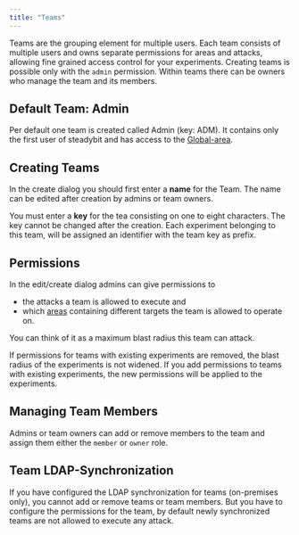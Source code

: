 ```yaml
---
title: "Teams"
---
```

Teams are the grouping element for multiple users. Each team consists of multiple users and owns separate permissions for areas and attacks, allowing fine grained access control for your experiments.
Creating teams is possible only with the `admin` permission. Within teams there can be owners who manage the team and its members.

## Default Team: Admin
Per default one team is created called Admin (key: ADM). It contains only the first user of steadybit and has access to the [Global-area](../50-set-up-areas).

## Creating Teams
In the create dialog you should first enter a **name** for the Team.
The name can be edited after creation by admins or team owners.

You must enter a **key** for the tea consisting on one to eight characters.
The key cannot be changed after the creation.
Each experiment belonging to this team, will be assigned an identifier with the team key as prefix.

## Permissions
In the edit/create dialog admins can give permissions to
- the attacks a team is allowed to execute and
- which [areas](../50-set-up-areas) containing different targets the team is allowed to operate on.

You can think of it as a maximum blast radius this team can attack.

If permissions for teams with existing experiments are removed, the blast radius of the experiments is not widened.
If you add permissions to teams with existing experiments, the new permissions will be applied to the experiments.

## Managing Team Members
Admins or team owners can add or remove members to the team and assign them either the `member` or `owner` role.

## Team LDAP-Synchronization
If you have configured the LDAP synchronization for teams (on-premises only), you cannot add or remove teams or team members.
But you have to configure the permissions for the team, by default newly synchronized teams are not allowed to execute any attack.
